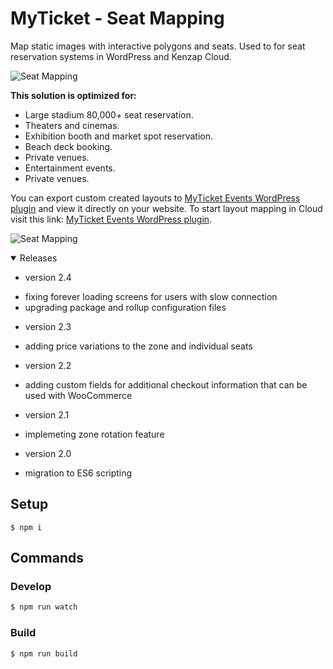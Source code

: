 # MyTicket - Seat Mapping

Map static images with interactive polygons and seats. Used to for seat reservation systems in WordPress and Kenzap Cloud.

![Seat Mapping](https://cdn.kenzap.com/github/img/myticket-1.png)

<b>This solution is optimized for:</b>

<ul>
<li>Large stadium 80,000+ seat reservation.</li>
<li>Theaters and cinemas.</li>
<li>Exhibition booth and market spot reservation.</li>
<li>Beach deck booking.</li>
<li>Private venues.</li>
<li>Entertainment events.</li>
<li>Private venues.</li>
</ul>

You can export custom created layouts to <a href="https://wordpress.org/plugins/myticket-events/" >MyTicket Events WordPress plugin</a> and view it directly on your website. To start layout mapping in Cloud visit this link: <a href="https://myticket.kenzap.cloud/" >MyTicket Events WordPress plugin</a>.

![Seat Mapping](https://cdn.kenzap.com/github/img/myticket-2.png)

<details open>
<summary>Releases</summary>

* version 2.4
- fixing forever loading screens for users with slow connection
- upgrading package and rollup configuration files

* version 2.3
- adding price variations to the zone and individual seats

* version 2.2
- adding custom fields for additional checkout information that can be used with WooCommerce

* version 2.1
- implemeting zone rotation feature

* version 2.0
- migration to ES6 scripting
</details>

## Setup

```shell
$ npm i
```

## Commands

### Develop

```sh
$ npm run watch
```

### Build

```sh
$ npm run build
```
